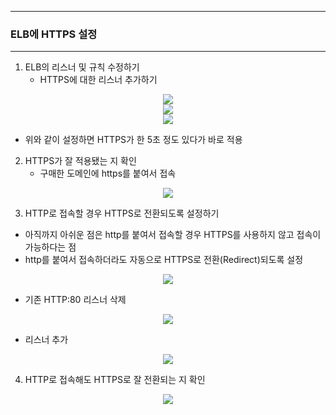 -----
### ELB에 HTTPS 설정
-----
1. ELB의 리스너 및 규칙 수정하기
   - HTTPS에 대한 리스너 추가하기
<div align="center">
<img src="https://github.com/user-attachments/assets/72a92f18-35c7-4991-a93f-49ca14b9fb44">
</div>

<div align="center">
<img src="https://github.com/user-attachments/assets/baa448ed-f8f7-4999-ae64-25013823b014">
</div>

<div align="center">
<img src="https://github.com/user-attachments/assets/db193e06-5402-4bf9-9b73-058fbdbb9acd">
</div>

  - 위와 같이 설정하면 HTTPS가 한 5초 정도 있다가 바로 적용

2. HTTPS가 잘 적용됐는 지 확인
   - 구매한 도메인에 https를 붙여서 접속
<div align="center">
<img src="https://github.com/user-attachments/assets/390dd746-7421-4cb2-b658-63fb2693a96a">
</div>

3. HTTP로 접속할 경우 HTTPS로 전환되도록 설정하기
  - 아직까지 아쉬운 점은 http를 붙여서 접속할 경우 HTTPS를 사용하지 않고 접속이 가능하다는 점
  - http를 붙여서 접속하더라도 자동으로 HTTPS로 전환(Redirect)되도록 설정
<div align="center">
<img src="https://github.com/user-attachments/assets/42f7b789-d50b-4910-81fb-cab2f6dc4523">
</div>

   - 기존 HTTP:80 리스너 삭제
<div align="center">
<img src="https://github.com/user-attachments/assets/87c1fa51-43d5-4aab-b21d-577feadcb872">
</div>

   - 리스너 추가
<div align="center">
<img src="https://github.com/user-attachments/assets/aa436bf4-4477-4205-8e77-ebeea8167c8d">
</div>

4. HTTP로 접속해도 HTTPS로 잘 전환되는 지 확인
<div align="center">
<img src="https://github.com/user-attachments/assets/7e2b29dd-6572-42bf-95a4-bce37cedad4c">
</div>
